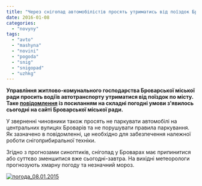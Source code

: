 ```yaml
---
title: "Через снігопад автомобілістів просять утриматись від поїздок Броварами"
date: 2016-01-08
categories: 
  - "novyny"
tags: 
  - "avto"
  - "mashyna"
  - "novini"
  - "pogoda"
  - "snig"
  - "snigopad"
  - "uzhkg"
---
```


**Управління житлово-комунального господарства Броварської міської ради просить водіїв автотранспорту утриматися від поїздок по місту. Таке [повідомлення](http://brovary-rada.gov.ua/pro-skladn%D1%96-pogodn%D1%96-umovi) із посиланням на складні погодні умови з'явилось сьогодні на сайті Броварської міської ради.**

У зверненні чиновники також просять не паркувати автомобілі на центральних вулицях Броварів та не порушувати правила паркування. Як зазначено в повідомленні, це необхідно для забезпечення належної роботи снігоприбиральної техніки.

Згідно з прогнозами синоптиків, снігопад у Броварах має припинитися або суттєво зменшитися вже сьогодні-завтра. На вихідні метеорологи прогнозують хмарну погоду та незначний мороз.

[![погода_08.01.2015](https://mpz.brovary.org/wp-content/uploads/2016/01/pogoda_08.01.2015.jpg)](https://mpz.brovary.org/wp-content/uploads/2016/01/pogoda_08.01.2015.jpg)
